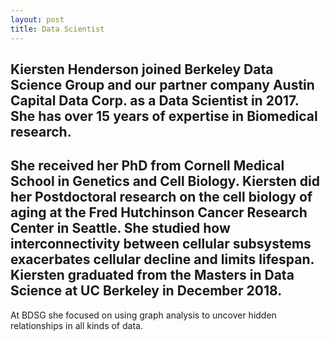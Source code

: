 ```yaml
---
layout: post
title: Data Scientist 
---
```


Kiersten Henderson joined Berkeley Data Science Group and
our partner company Austin Capital Data Corp. as a Data Scientist in
2017. She has over 15 years of expertise in Biomedical research.
----
She received her PhD from Cornell Medical School in Genetics and Cell
Biology. Kiersten did her Postdoctoral research on the cell biology of
aging at the Fred Hutchinson Cancer Research Center in Seattle. She
studied how interconnectivity between cellular subsystems exacerbates
cellular decline and limits lifespan. Kiersten graduated from the
Masters in Data Science at UC Berkeley in December 2018. 
----
At BDSG she focused on using graph analysis to uncover hidden relationships in
all kinds of data.